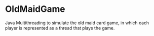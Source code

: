# OldMaidGame
Java Multithreading to simulate the old maid card game, in which each player is represented as a thread that plays the game.
